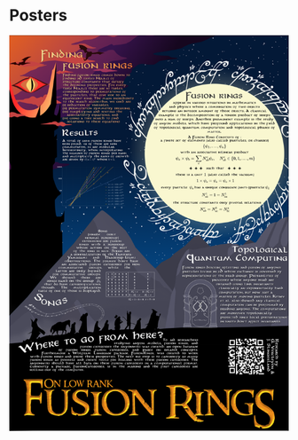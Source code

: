 # Posters

![Still haven't found the one ring though...](PosterFusionRings.png "Poster on Low Rank Fusion Rings")
